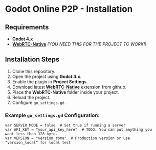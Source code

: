# Godot Online P2P - Installation

## Requirements
- **[Godot 4.x](https://godotengine.org/download)**
- **[WebRTC-Native](https://github.com/godotengine/webrtc-native/releases)** _(YOU NEED THIS FOR THE PROJECT TO WORK!)_

## Installation Steps
1. Clone this repository.
2. Open the project using **Godot 4.x**.
3. Enable the plugin in **Project Settings**.
4. Download latest **[WebRTC-Native](https://github.com/godotengine/webrtc-native/releases)** extension from github.
5. Place the **WebRTC-Native** folder inside your project.
6. Reload the project.
7. Configure `go_settings.gd`.

### Example `go_settings.gd` Configuration:
```gdscript
var SERVER_MODE = false  # Set true if running a server
var API_KEY = "your_api_key_here"  # TODO: You can put anything you want less than 128 byte.
var VERSION = "version_roma"  # Production version or use "version_local" for local test
